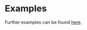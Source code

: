 # Examples

Further examples can be found [here](https://github.com/SciML/NBodySimulator.jl/tree/master/examples).
